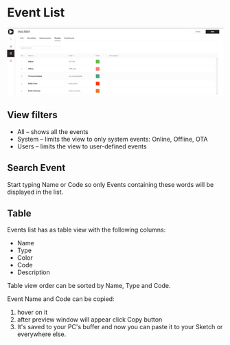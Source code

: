 # Event List

![!update this pic after improvements made](../../../.gitbook/assets/events.png)

## View filters

* All – shows all the events
* System – limits the view to only system events: Online, Offline, OTA
* Users – limits the view to user-defined events

## Search Event

Start typing Name or Code so only Events containing these words will be displayed in the list.

## Table

Events list has as table view with the following columns:

* Name
* Type
* Color
* Code
* Description

Table view order can be sorted by Name, Type and Code.

Event Name and Code can be copied:

1. hover on it
2. after preview window will appear click Copy button
3. It's saved to your PC's buffer and now you can paste it to your Sketch or everywhere else.



